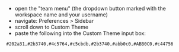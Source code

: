 - open the "team menu" (the dropdown button marked with the workspace
  name and your username)
- navigate: Preferences > Sidebar
- scroll down to Custom Theme
- paste the following into the Custom Theme input box:

```
#202a31,#2b3740,#4c5764,#c5cbdb,#2b3740,#abb0c0,#ABB0C0,#c44756
```
